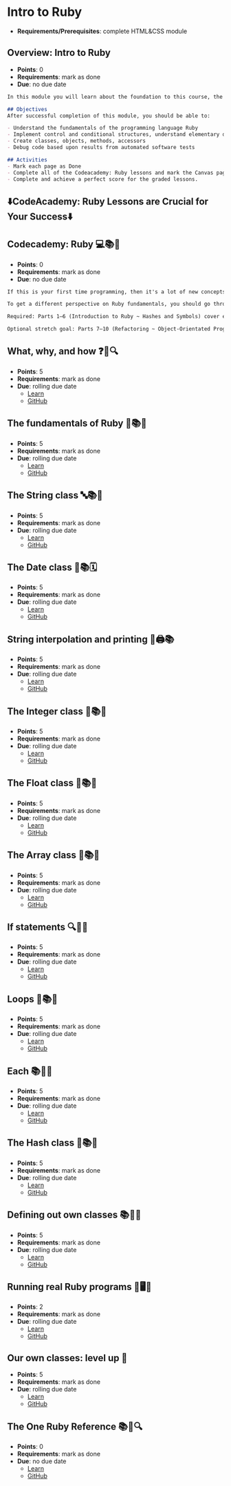 # Intro to Ruby
- **Requirements/Prerequisites**: complete HTML&CSS module

## Overview: Intro to Ruby
- **Points**: 0
- **Requirements**: mark as done
- **Due**: no due date
```md
In this module you will learn about the foundation to this course, the Ruby programming language.  Everything in the rest of this course is heavily dependent upon learning all of the following material.  

## Objectives
After successful completion of this module, you should be able to:

- Understand the fundamentals of the programming language Ruby
- Implement control and conditional structures, understand elementary data types and arrays
- Create classes, objects, methods, accessors
- Debug code based upon results from automated software tests

## Activities
- Mark each page as Done
- Complete all of the Codeacademy: Ruby lessons and mark the Canvas page as Done.
- Complete and achieve a perfect score for the graded lessons.
```
## ⬇️CodeAcademy: Ruby Lessons are Crucial for Your Success⬇️

## Codecademy: Ruby 💻📚🔴
- **Points**: 0
- **Requirements**: mark as done
- **Due**: no due date
```md
If this is your first time programming, then it's a lot of new concepts to absorb! Sometimes hearing the same concepts in different words helps.

To get a different perspective on Ruby fundamentals, you should go through [Codecademy's Learn Ruby course](https://www.codecademy.com/learn/learn-ruby).

Required: Parts 1—6 (Introduction to Ruby ~ Hashes and Symbols) cover essential concepts that we'll be using often.

Optional stretch goal: Parts 7—10 (Refactoring ~ Object-Orientated Programming, Part II) cover concepts that aren't essential right now, but are a good warm-up for the future.
```

## What, why, and how ❓🤔🔍
- **Points**: 5
- **Requirements**: mark as done
- **Due**: rolling due date
  - [Learn](https://learn.firstdraft.com/lessons/8)
  - [GitHub](https://github.com/appdev-lessons/ruby-intro-program-notes)

## The fundamentals of Ruby 💎📚🧐
- **Points**: 5
- **Requirements**: mark as done
- **Due**: rolling due date
  - [Learn](https://learn.firstdraft.com/lessons/67)
  - [GitHub](https://github.com/appdev-lessons/ruby-intro-fundamentals)

## The String class 🔤📚🧵
- **Points**: 5
- **Requirements**: mark as done
- **Due**: rolling due date
  - [Learn](https://learn.firstdraft.com/lessons/69)
  - [GitHub](https://github.com/appdev-lessons/ruby-intro-string)

## The Date class 📆📚🗓️
- **Points**: 5
- **Requirements**: mark as done
- **Due**: rolling due date
  - [Learn](https://learn.firstdraft.com/lessons/72)
  - [GitHub](https://github.com/appdev-lessons/ruby-intro-date)

## String interpolation and printing 🧵🖨️📚
- **Points**: 5
- **Requirements**: mark as done
- **Due**: rolling due date
  - [Learn](https://learn.firstdraft.com/lessons/113)
  - [GitHub](https://github.com/appdev-lessons/ruby-intro-printing-and-string-interpolation)

## The Integer class 🧮📚🔢
- **Points**: 5
- **Requirements**: mark as done
- **Due**: rolling due date
  - [Learn](https://learn.firstdraft.com/lessons/70)
  - [GitHub](https://github.com/appdev-lessons/ruby-intro-integer)

## The Float class 🌊📚🔢
- **Points**: 5
- **Requirements**: mark as done
- **Due**: rolling due date
  - [Learn](https://learn.firstdraft.com/lessons/71)
  - [GitHub](https://github.com/appdev-lessons/ruby-intro-float)

## The Array class 🧮📚🔢
- **Points**: 5
- **Requirements**: mark as done
- **Due**: rolling due date
  - [Learn](https://learn.firstdraft.com/lessons/73)
  - [GitHub](https://github.com/appdev-lessons/ruby-intro-array)

## If statements 🔍📜🔀
- **Points**: 5
- **Requirements**: mark as done
- **Due**: rolling due date
  - [Learn](https://learn.firstdraft.com/lessons/74)
  - [GitHub](https://github.com/appdev-lessons/ruby-intro-conditionals)

## Loops 🔄📚🔁
- **Points**: 5
- **Requirements**: mark as done
- **Due**: rolling due date
  - [Learn](https://learn.firstdraft.com/lessons/75)
  - [GitHub](https://github.com/appdev-lessons/ruby-intro-loops)

## Each 📚🔄🔁
- **Points**: 5
- **Requirements**: mark as done
- **Due**: rolling due date
  - [Learn](https://learn.firstdraft.com/lessons/76)
  - [GitHub](https://github.com/appdev-lessons/ruby-intro-each)

## The Hash class 🔑📚📖
- **Points**: 5
- **Requirements**: mark as done
- **Due**: rolling due date
  - [Learn](https://learn.firstdraft.com/lessons/77)
  - [GitHub](https://github.com/appdev-lessons/ruby-intro-hash)

## Defining out own classes 📚🧩🆕
- **Points**: 5
- **Requirements**: mark as done
- **Due**: rolling due date
  - [Learn](https://learn.firstdraft.com/lessons/78)
  - [GitHub](https://github.com/appdev-lessons/ruby-intro-our-own-classes)

## Running real Ruby programs 🚀🖥️📜
- **Points**: 2
- **Requirements**: mark as done
- **Due**: rolling due date
  - [Learn](https://learn.firstdraft.com/lessons/80)
  - [GitHub](https://github.com/appdev-lessons/ruby-intro-running-real-programs)

## Our own classes: level up 🍄
- **Points**: 5
- **Requirements**: mark as done
- **Due**: rolling due date
  - [Learn](https://learn.firstdraft.com/lessons/286-our-own-classes-level-up)
  - [GitHub](https://github.com/DPI-WE/our-own-classes-level-up)

## The One Ruby Reference 📚💎🔍
- **Points**: 0
- **Requirements**: mark as done
- **Due**: no due date
  - [Learn](https://learn.firstdraft.com/lessons/33-the-one-ruby-reference)
  - [GitHub](https://github.com/appdev-lessons/the-one-ruby-reference)

